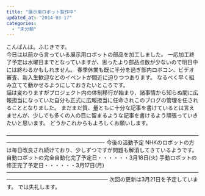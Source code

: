 ```yaml
---
title: "展示用ロボット製作中"
updated_at: "2014-03-17"
categories: 
  - "未分類"
---
```


こんばんは。ふじきです。  
今日は以前から言っている展示用ロボットの部品を加工しました。 一応加工終了予定は水曜日までとなっていますが、思ったより部品点数が少ないので明日中には終わるかもしれません。 春季休業も既に半分を過ぎ部内ロボコン、ビデオ審査、新入生歓迎などのイベントが間近に迫りつつあります。 なるべく早く組み立てて動かせるようにしておきたいところです。  
話は変わりますがプロジェクト内の体制移行が始まり、諸事情から知らぬ間に広報担当になっていた自分も正式に広報担当に任命されこのブログの管理を任されることとなりました。 まだまだ質、量ともに十分な記事を書けているとは言えませんが、少しでも多くの人の目に留まるような記事を書けるよう頑張っていきたいと思います。 どうかこれからもよろしくお願いします。

——————————————————————————————————————————————————————- 今後の活動予定 NHKのロボットの方は毎日改良され続けており、少しずつですが問題も解消してきているようです。 自動ロボットの完全自動化完了予定日・・・・・・3月18日(火) 手動ロボットの修正完了予定日・・・・・・3月17日(月) ——————————————————————————————————————————————————————— 次回の更新は3月21日を予定しています。 では失礼します。
